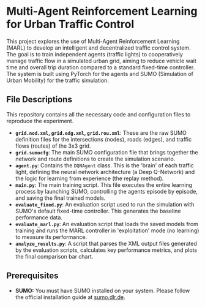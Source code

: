 # Multi-Agent Reinforcement Learning for Urban Traffic Control

This project explores the use of Multi-Agent Reinforcement Learning (MARL) to develop an intelligent and decentralized traffic control system. The goal is to train independent agents (traffic lights) to cooperatively manage traffic flow in a simulated urban grid, aiming to reduce vehicle wait time and overall trip duration compared to a standard fixed-time controller. The system is built using PyTorch for the agents and SUMO (Simulation of Urban Mobility) for the traffic simulation.

## File Descriptions

This repository contains all the necessary code and configuration files to reproduce the experiment.

- **`grid.nod.xml`, `grid.edg.xml`, `grid.rou.xml`**: These are the raw SUMO definition files for the intersections (nodes), roads (edges), and traffic flows (routes) of the 3x3 grid.
- **`grid.sumocfg`**: The main SUMO configuration file that brings together the network and route definitions to create the simulation scenario.
- **`agent.py`**: Contains the `DQNAgent` class. This is the 'brain' of each traffic light, defining the neural network architecture (a Deep Q-Network) and the logic for learning from experience (the replay method).
- **`main.py`**: The main training script. This file executes the entire learning process by launching SUMO, controlling the agents episode by episode, and saving the final trained models.
- **`evaluate_fixed.py`**: An evaluation script used to run the simulation with SUMO's default fixed-time controller. This generates the baseline performance data.
- **`evaluate_marl.py`**: An evaluation script that loads the saved models from training and runs the MARL controller in 'exploitation' mode (no learning) to measure its performance.
- **`analyze_results.py`**: A script that parses the XML output files generated by the evaluation scripts, calculates key performance metrics, and plots the final comparison bar chart.

## Prerequisites

- **SUMO:** You must have SUMO installed on your system. Please follow the official installation guide at [sumo.dlr.de](https://sumo.dlr.de/docs/Installing/index.html).
